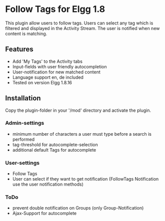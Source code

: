 # Follow Tags for Elgg 1.8

This plugin allow users to follow tags. Users can select any tag which is filtered and displayed in the Activity Stream. The user is notified when new content is matching.

## Features

* Add 'My Tags' to the Activity tabs
* Input-fields with user friendly autocompletion
* User-notification for new matched content
* Language support en, de included
* Tested on version Elgg 1.8.16

## Installation

Copy the plugin-folder in your '/mod' directory and activate the plugin.

### Admin-settings

 * minimum number of characters a user must type before a search is performed
 * tag-threshold for autocomplete-selection
 * additional default Tags for autocomplete

### User-settings

 * Follow Tags
 * User can select if they want to get notification (FollowTags Notification use the user notification methods)

### ToDo

 * prevent double notification on Groups (only Group-Notification)
 * Ajax-Support for autocomplete